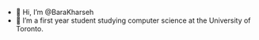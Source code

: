 - 👋 Hi, I’m @BaraKharseh
- 🌱 I’m a first year student studying computer science at the University of Toronto.

<!---
BaraKharseh/BaraKharseh is a ✨ special ✨ repository because its `README.md` (this file) appears on your GitHub profile.
You can click the Preview link to take a look at your changes.
--->
